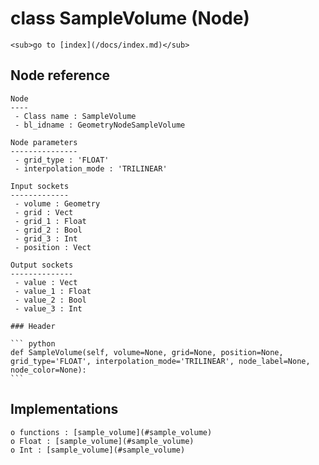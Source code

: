 # class SampleVolume (Node)

    <sub>go to [index](/docs/index.md)</sub>
    
## Node reference

    Node
    ----
     - Class name : SampleVolume
     - bl_idname : GeometryNodeSampleVolume
    
    Node parameters
    ---------------
     - grid_type : 'FLOAT'
     - interpolation_mode : 'TRILINEAR'
    
    Input sockets
    -------------
     - volume : Geometry
     - grid : Vect
     - grid_1 : Float
     - grid_2 : Bool
     - grid_3 : Int
     - position : Vect
    
    Output sockets
    --------------
     - value : Vect
     - value_1 : Float
     - value_2 : Bool
     - value_3 : Int
    
    ### Header

    ``` python
    def SampleVolume(self, volume=None, grid=None, position=None, grid_type='FLOAT', interpolation_mode='TRILINEAR', node_label=None, node_color=None):
    ```
    
## Implementations

    o functions : [sample_volume](#sample_volume)
    o Float : [sample_volume](#sample_volume) 
    o Int : [sample_volume](#sample_volume) 
    
    
